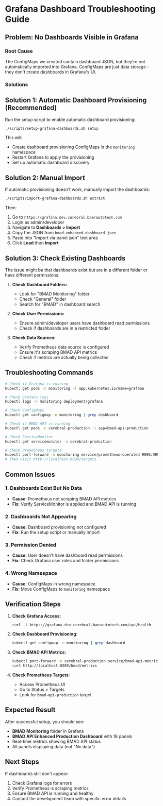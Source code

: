 # Grafana Dashboard Troubleshooting Guide

## Problem: No Dashboards Visible in Grafana

### **Root Cause**
The ConfigMaps we created contain dashboard JSON, but they're not automatically imported into Grafana. ConfigMaps are just data storage - they don't create dashboards in Grafana's UI.

### **Solutions**

## **Solution 1: Automatic Dashboard Provisioning (Recommended)**

Run the setup script to enable automatic dashboard provisioning:

```bash
./scripts/setup-grafana-dashboards.sh setup
```

This will:
- Create dashboard provisioning ConfigMaps in the `monitoring` namespace
- Restart Grafana to apply the provisioning
- Set up automatic dashboard discovery

## **Solution 2: Manual Import**

If automatic provisioning doesn't work, manually import the dashboards:

```bash
./scripts/import-grafana-dashboards.sh extract
```

Then:
1. Go to `https://grafana.dev.cerebral.baerautotech.com`
2. Login as admin/developer
3. Navigate to **Dashboards > Import**
4. Copy the JSON from `bmad-enhanced-dashboard.json`
5. Paste into "Import via panel json" text area
6. Click **Load** then **Import**

## **Solution 3: Check Existing Dashboards**

The issue might be that dashboards exist but are in a different folder or have different permissions:

1. **Check Dashboard Folders:**
   - Look for "BMAD Monitoring" folder
   - Check "General" folder
   - Search for "BMAD" in dashboard search

2. **Check User Permissions:**
   - Ensure admin/developer users have dashboard read permissions
   - Check if dashboards are in a restricted folder

3. **Check Data Sources:**
   - Verify Prometheus data source is configured
   - Ensure it's scraping BMAD API metrics
   - Check if metrics are actually being collected

## **Troubleshooting Commands**

```bash
# Check if Grafana is running
kubectl get pods -n monitoring -l app.kubernetes.io/name=grafana

# Check Grafana logs
kubectl logs -n monitoring deployment/grafana

# Check ConfigMaps
kubectl get configmap -n monitoring | grep dashboard

# Check if BMAD API is running
kubectl get pods -n cerebral-production -l app=bmad-api-production

# Check ServiceMonitor
kubectl get servicemonitor -n cerebral-production

# Check Prometheus targets
kubectl port-forward -n monitoring service/prometheus-operated 9090:9090
# Then visit http://localhost:9090/targets
```

## **Common Issues**

### **1. Dashboards Exist But No Data**
- **Cause**: Prometheus not scraping BMAD API metrics
- **Fix**: Verify ServiceMonitor is applied and BMAD API is running

### **2. Dashboards Not Appearing**
- **Cause**: Dashboard provisioning not configured
- **Fix**: Run the setup script or manually import

### **3. Permission Denied**
- **Cause**: User doesn't have dashboard read permissions
- **Fix**: Check Grafana user roles and folder permissions

### **4. Wrong Namespace**
- **Cause**: ConfigMaps in wrong namespace
- **Fix**: Move ConfigMaps to `monitoring` namespace

## **Verification Steps**

1. **Check Grafana Access:**
   ```bash
   curl -f https://grafana.dev.cerebral.baerautotech.com/api/health
   ```

2. **Check Dashboard Provisioning:**
   ```bash
   kubectl get configmap -n monitoring | grep dashboard
   ```

3. **Check BMAD API Metrics:**
   ```bash
   kubectl port-forward -n cerebral-production service/bmad-api-metrics 8080:8001
   curl http://localhost:8080/bmad/metrics
   ```

4. **Check Prometheus Targets:**
   - Access Prometheus UI
   - Go to Status > Targets
   - Look for `bmad-api-production` target

## **Expected Result**

After successful setup, you should see:
- **BMAD Monitoring** folder in Grafana
- **BMAD API Enhanced Production Dashboard** with 18 panels
- Real-time metrics showing BMAD API status
- All panels displaying data (not "No data")

## **Next Steps**

If dashboards still don't appear:
1. Check Grafana logs for errors
2. Verify Prometheus is scraping metrics
3. Ensure BMAD API is running and healthy
4. Contact the development team with specific error details

